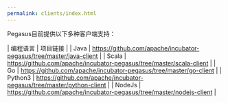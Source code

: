 ```yaml
---
permalink: clients/index.html
---
```


Pegasus目前提供以下多种客户端支持：

| 编程语言 | 项目链接 |
| Java | <https://github.com/apache/incubator-pegasus/tree/master/java-client> |
| Scala | <https://github.com/apache/incubator-pegasus/tree/master/scala-client> |
| Go | <https://github.com/apache/incubator-pegasus/tree/master/go-client> |
| Python3 | <https://github.com/apache/incubator-pegasus/tree/master/python-client> |
| NodeJs | <https://github.com/apache/incubator-pegasus/tree/master/nodejs-client> |

